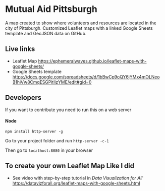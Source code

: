 # Mutual Aid Pittsburgh 
A map created to show where volunteers and resources are located in the city of Pittsburgh. 
Customized Leaflet maps with a linked Google Sheets template and GeoJSON data on GitHub.

## Live links 
- Leaflet Map https://ephemeralwaves.github.io/leaflet-maps-with-google-sheets/
- Google Sheets template https://docs.google.com/spreadsheets/d/1bBwCp9oQY6jYMx4mOLNeoB1hiVw8CmqESGPitIizYME/edit#gid=0

## Developers 
If you want to contribute you need to run this on a web server

#### Node
`npm install http-server -g`

Go to your project folder and run 
`http-server -c-1`

Then go to `localhost:8080` in your browser

## To create your own Leaflet Map Like I did
- See video with step-by-step tutorial in *Data Visualization for All* https://datavizforall.org/leaflet-maps-with-google-sheets.html
